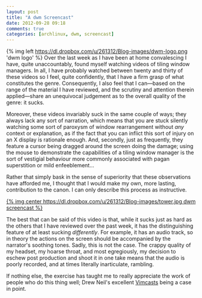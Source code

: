 ```yaml
---
layout: post
title: "A dwm Screencast"
date: 2012-09-28 09:18
comments: true
categories: [archlinux, dwm, screencast]
---
```

{% img left https://dl.dropbox.com/u/261312/Blog-images/dwm-logo.png 'dwm logo' %}
Over the last week as I have been at home convalescing I have, quite unaccountably,
found myself watching videos of tiling window managers. In all, I have probably watched
between twenty and thirty of these videos so I feel, quite confidently, that I have a
firm grasp of what constitutes the genre. Consequently, I also feel that I can&mdash;based
on the range of the material I have reviewed, and the scrutiny and attention therein
applied&mdash;share an unequivocal judgement as to the overall quality of the genre: it
sucks. 

Moreover, these videos invariably suck in the same couple of ways; they always lack
any sort of narration, which means that you are stuck silently watching some sort of 
paroxysm of window rearrangement without *any* context or explanation, as if the fact 
that you can inflict this sort of injury on an X display is rationale enough. And, 
secondly, just as frequently, they feature a cursor being dragged around the screen 
doing the damage; using the mouse to demonstrate the capabilities of a tiling window 
manager is the sort of vestigial behaviour more commonly associated with pagan
superstition or mild enfeeblement…

Rather that simply bask in the sense of superiority that these observations have 
afforded me, I thought that I would make my own, more lasting, contribution to the
canon. I can only describe this process as instructive.

[{% img center https://dl.dropbox.com/u/261312/Blog-images/tower.jpg dwm screencast %}](http://www.youtube.com/watch?v=GQ5s6T25jCc)

The best that can be said of this video is that, while it sucks just as hard as the others
that I have reviewed over the past week, it has the distinguishing feature of at least
sucking *differently*. For example, it has an audio track, so in theory the actions on the
screen should be accompanied by the narrator's soothing tones. Sadly, this is not the case.
The crappy quality of my headset, my hoarse throat, and most egregiously, my decision to eschew
post production and shoot it in one take means that the audio is poorly recorded, and at times 
literally inarticulate, rambling.

If nothing else, the exercise has taught me to really appreciate the work of people who
do this thing well; Drew Neil's excellent
[Vimcasts](http://vimcasts.org/ 'The Vimcasts homepage') being a case in point.
